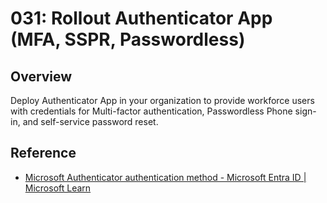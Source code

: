 # 031: Rollout Authenticator App (MFA, SSPR, Passwordless)

## Overview

Deploy Authenticator App in your organization to provide workforce users with credentials for Multi-factor authentication, Passwordless Phone sign-in, and self-service password reset.



## Reference

* [Microsoft Authenticator authentication method - Microsoft Entra ID | Microsoft Learn](https://learn.microsoft.com/en-us/entra/identity/authentication/concept-authentication-authenticator-app)

